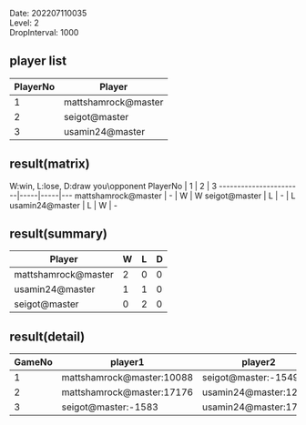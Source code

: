 Date: 202207110035  
Level: 2  
DropInterval: 1000  
## player list
PlayerNo  |  Player
----------|---------------------
1         |  mattshamrock@master
2         |  seigot@master
3         |  usamin24@master
## result(matrix)
W:win, L:lose, D:draw
you\opponent PlayerNo  |  1  |  2  |  3
-----------------------|-----|-----|---
mattshamrock@master    |  -  |  W  |  W
seigot@master          |  L  |  -  |  L
usamin24@master        |  L  |  W  |  -
## result(summary)
Player               |  W  |  L  |  D
---------------------|-----|-----|---
mattshamrock@master  |  2  |  0  |  0
usamin24@master      |  1  |  1  |  0
seigot@master        |  0  |  2  |  0
## result(detail)
GameNo  |  player1                    |  player2
--------|-----------------------------|-----------------------
1       |  mattshamrock@master:10088  |  seigot@master:-1549
2       |  mattshamrock@master:17176  |  usamin24@master:12758
3       |  seigot@master:-1583        |  usamin24@master:17494
